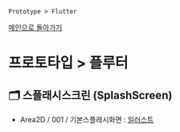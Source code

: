 ```
Prototype > Flutter
```
[메인으로 돌아가기](/README.md)

# 프로토타입 > 플루터 

## :card_index_dividers: 스플래시스크린 (SplashScreen)
- Area2D / 001 / 기본스플래시화면 : [일러스트](/Prototype-Flutter/Area2D-Rock-001.md)
